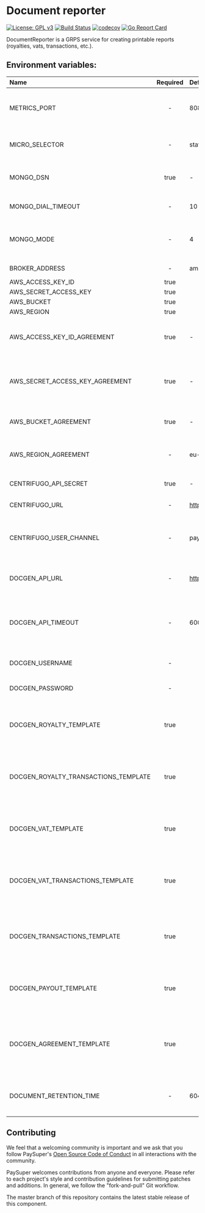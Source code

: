 Document reporter
=====

[![License: GPL v3](https://img.shields.io/badge/License-GPLv3-brightgreen.svg)](https://www.gnu.org/licenses/gpl-3.0)
[![Build Status](https://travis-ci.org/paysuper/paysuper-reporter.svg?branch=master)](https://travis-ci.org/paysuper/paysuper-reporter) 
[![codecov](https://codecov.io/gh/paysuper/paysuper-reporter/branch/master/graph/badge.svg)](https://codecov.io/gh/paysuper/paysuper-reporter)
[![Go Report Card](https://goreportcard.com/badge/github.com/paysuper/paysuper-reporter)](https://goreportcard.com/report/github.com/paysuper/paysuper-reporter)

DocumentReporter is a GRPS service for creating printable reports (royalties, vats, transactions, etc.).

## Environment variables:

| Name                                 | Required | Default                                        | Description                                                                                                                             |
|:-------------------------------------|:--------:|:-----------------------------------------------|:------------------------------------------------------------------------|
| METRICS_PORT                         | -        | 8086                                           | Http server port for health and metrics request                         |
| MICRO_SELECTOR                       | -        | static                                         | Type of selector for Micro service                                      |
| MONGO_DSN                            | true     | -                                              | MongoBD DSN connection string                                           |
| MONGO_DIAL_TIMEOUT                   | -        | 10                                             | MongoBD dial timeout in seconds                                         |
| MONGO_MODE                           | -        | 4                                              | Consistency mode for the MongoDB session                                |
| BROKER_ADDRESS                       | -        | amqp://127.0.0.1:5672                          | RabbitMQ url address                                                    |
| AWS_ACCESS_KEY_ID                    | true     |                                                |                                                                         |
| AWS_SECRET_ACCESS_KEY                | true     |                                                |                                                                         |
| AWS_BUCKET                           | true     |                                                |                                                                         |
| AWS_REGION                           | true     |                                                |                                                                         |
| AWS_ACCESS_KEY_ID_AGREEMENT          | true     | -                                              | AWS access key identifier for agreements storage                        |
| AWS_SECRET_ACCESS_KEY_AGREEMENT      | true     | -                                              | AWS access secret key for agreements storage                            |
| AWS_BUCKET_AGREEMENT                 | true     | -                                              | AWS bucket name for agreements storage                                  |
| AWS_REGION_AGREEMENT                 | -        | eu-west-1                                      | AWS region for agreements storage                                       |
| CENTRIFUGO_API_SECRET                | true     | -                                              | Centrifugo API secret key                                               |
| CENTRIFUGO_URL                       | -        | http://127.0.0.1:8000                          | Centrifugo API gateway                                                  |
| CENTRIFUGO_USER_CHANNEL              | -        | paysuper:user#%s                               | Centrifugo channel name to send notifications to user                   |
| DOCGEN_API_URL                       | -        | http://127.0.0.1:5488                          | URL of document generation service                                      |
| DOCGEN_API_TIMEOUT                   | -        | 60000                                          | Timeout for waiting for a response from the document generation service |
| DOCGEN_USERNAME                      | -        |                                                | Username for authenticate                                               |
| DOCGEN_PASSWORD                      | -        |                                                | Password for authenticate                                               |
| DOCGEN_ROYALTY_TEMPLATE              | true     |                                                | ID of template in the JSReport for royalty report                       |
| DOCGEN_ROYALTY_TRANSACTIONS_TEMPLATE | true     |                                                | ID of template in the JSReport for royalty transactions report          |
| DOCGEN_VAT_TEMPLATE                  | true     |                                                | ID of template in the JSReport for vat report                           |
| DOCGEN_VAT_TRANSACTIONS_TEMPLATE     | true     |                                                | ID of template in the JSReport for vat transactions report              |
| DOCGEN_TRANSACTIONS_TEMPLATE         | true     |                                                | ID of template in the JSReport for find transactions report             |
| DOCGEN_PAYOUT_TEMPLATE               | true     |                                                | ID of template in the JSReport for payout report                        |
| DOCGEN_AGREEMENT_TEMPLATE            | true     |                                                | ID of template in the JSReport for merchant agreement license           |
| DOCUMENT_RETENTION_TIME              | -        | 604800                                         | Time to live the document in the S3 and DB storage                      |

## Contributing
We feel that a welcoming community is important and we ask that you follow PaySuper's [Open Source Code of Conduct](https://github.com/paysuper/code-of-conduct/blob/master/README.md) in all interactions with the community.

PaySuper welcomes contributions from anyone and everyone. Please refer to each project's style and contribution guidelines for submitting patches and additions. In general, we follow the "fork-and-pull" Git workflow.

The master branch of this repository contains the latest stable release of this component.